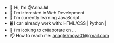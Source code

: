 - 👋 Hi, I’m @AnnaJul 
- 👀 I’m interested in Web Development.
- 🌱 I’m currently learning JavaScript.
- 🖥 I can already work with: HTML/CSS | Python | 
- 💞️ I’m looking to collaborate on ...
- 📫 How to reach me: anaglezmoya01@gmail.com

<!---
AnnaJul/AnnaJul is a ✨ special ✨ repository because its `README.md` (this file) appears on your GitHub profile.
You can click the Preview link to take a look at your changes.
--->
